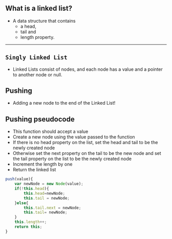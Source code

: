 ## **What is a linked list?**

- A data structure that contains
  - a head,
  - tail and
  - length property.

---

## **`Singly Linked List`**

- Linked Lists consist of nodes, and each node has a value and a pointer to another node or null.

## Pushing

- Adding a new node to the end of the Linked List!

## Pushing pseudocode

- This function should accept a value
- Create a new node using the value passed to the function
- If there is no head property on the list, set the head and tail to be the newly created node
- Otherwise set the next property on the tail to be the new node and set the tail property on the list to be the newly created node
- Increment the length by one
- Return the linked list

```js
push(value){
    var newNode = new Node(value);
    if(!this.head){
        this.head=newNode;
        this.tail = newNode;
    }else{
        this.tail.next = newNode;
        this.tail= newNode;
    }
    this.length++;
    return this;
}
```
